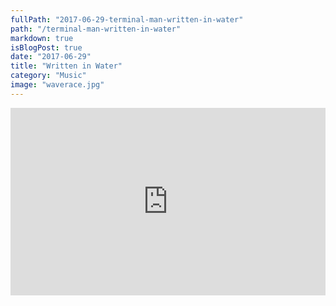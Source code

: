 ```yaml
---
fullPath: "2017-06-29-terminal-man-written-in-water"
path: "/terminal-man-written-in-water"
markdown: true
isBlogPost: true
date: "2017-06-29"
title: "Written in Water"
category: "Music"
image: "waverace.jpg"
---
```


<iframe width="100%" height="300" scrolling="no" frameborder="no" src="https://w.soundcloud.com/player/?url=https%3A//api.soundcloud.com/tracks/330837606&amp;color=0066cc&amp;auto_play=false&amp;hide_related=false&amp;show_comments=true&amp;show_user=true&amp;show_reposts=false&amp;visual=true"></iframe>